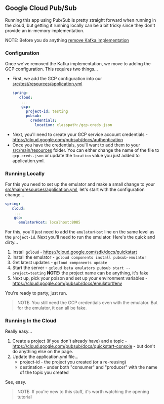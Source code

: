 ## Google Cloud Pub/Sub

Running this app using Pub/Sub is pretty straight forward when running in the cloud, but getting it running 
locally can be a bit tricky since they don't provide an in-memory implementation.  

NOTE: Before you do anything [remove Kafka implementation](REMOVE_KAFKA.md)

### Configuration

Once we've removed the Kafka implementation, we move to adding the GCP configuration.  This requires two things...

* First, we add the GCP configuration into our [src/test/resources/application.yml](src/test/resources/application.yml)
   ```yaml
   spring:
      cloud:
       ...
       gcp:
         project-id: testing
         pubsub:
           credentials:
             location: classpath:/gcp-creds.json
   ```
* Next, you'll need to create your GCP service account credentials - https://cloud.google.com/pubsub/docs/authentication
* Once you have the credentials, you'll want to add them to your [src/main/resources](src/main/resources) folder. You can either change the name of the file to `gcp-creds.json` or update the `location` value you just added to application.yml.

### Running Locally
For this you need to set up the emulator and make a small change to your [src/main/resources/application.yml](src/main/resources/application.yml), 
let's start with the configuration change...

```yaml
spring:
   cloud:
    ...
    gcp:
      emulatorHost: localhost:8085
```
For this, you'll just need to add the `emulatorHost` line on the same level as the `project-id`.  Next you'll need 
to run the emulator.  Here's the quick and dirty...

1. Install `gcloud` - https://cloud.google.com/sdk/docs/quickstart
2. Install the emulator - `gcloud components install pubsub-emulator`
3. Get latest updates - `gcloud components update`
4. Start the server - `gcloud beta emulators pubsub start --project=testing`
   **NOTE:** the project name can be anything, it's fake
5. Next up, pick your poison and set up your environment variables - https://cloud.google.com/pubsub/docs/emulator#env

You're ready to party, just run.

> NOTE: You still need the GCP credentials even with the emulator.  But for the emulator, it can all be fake.

### Running In the Cloud

Really easy...

1. Create a project (if you don't already have) and a topic - https://cloud.google.com/pubsub/docs/quickstart-console - but don't do anything else on the page.
2. Update the application.yml file...
    * project-id - the project you created (or a re-reusing)
    * destination - under both "consumer" and "producer" with the name of the topic you created

See, easy.

> NOTE: If you're new to this stuff, it's worth watching the opening tutorial